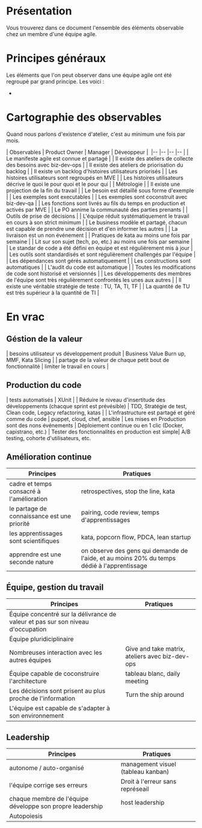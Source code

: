 # Présentation

Vous trouverez dans ce document l'ensemble des éléments observable chez un membre d'une équipe agile.

# Principes généraux

Les éléments que l'on peut observer dans une équipe agile ont été regroupé par grand principe. Les voici :

-

# Cartographie des observables

Quand nous parlons d'existence d'atelier, c'est au minimum une fois par mois.


| Observables                                  | Product Owner | Manager | Déveoppeur | 
|--                                            |--             |--       |--          |
| Le manifeste agile est connue et partagé |
| Il existe des ateliers de collecte des besoins avec biz-dev-ops |
| Il existe des ateliers de priorisation du backlog |
| Il existe un backlog d'histoires utilisateurs priorisés |
| Les histoires utilisateurs sont regroupés en MVE |
| Les histoires utilisateurs décrive le quoi le pour quoi et le pour qui |
| Métrologie |
| Il existe une projection de la fin du travail |
| Le besoin est détaillé sous forme d'exemple |
| Les exemples sont executables |
| Les exemples sont coconstruit avec biz-dev-qa |
| Les fonctions sont livrés au fils du temps en production et activés par MVE |
| Le PO annime la communauté des parties prenants |
| Outils de prise de décisions |
| L'équipe réduit systématiquement le travail en cours à son strict minimum |
| Le business modèle et partagé, chacun est capable de prendre une décision et d'en informer les autres |
| La livraison est un non événement |
| Pratiques de kata au moins une fois par semaine |
| Lit sur son sujet (tech, po, etc.) au moins une fois par semaine |
| Le standar de code a été défini en équipe et est régulièrement mis à jour |
| Les outils sont standardisés et sont régulièrement challengés par l'équipe |
| Les dépendances sont gérés automatiquement |
| Les constructions sont automatiques |
| L'audit du code est automatique |
| Toutes les modifications de code sont historisé et versionnés |
| Les développements des membres de l'équipe sont très régulièrement confrontés les unes aux autres |
| Il existe une véritable stratégie de teste : TU, TA, TI, TF |
| La quantité de TU est très supérieur à la quantité de TI |

# En vrac


## Géstion de la valeur

| besoins utilisateur vs développement produit                | Business Value Burn up, MMF, Kata Slicing |
| partage de la valeur de chaque petit bout de fonctionnalité | limiter le travail en cours |

## Production du code

| tests automatisés                                  | XUnit |
| Réduire le niveau d'insertitude des développements (chacque sprint est prévésible) | TDD, Stratégie de test, Clean code, Legacy refactoring, katas |
| L'infrastructure est partagé et géré comme du code | puppet, cloud, chef, ansible
| Les mises en Production sont des nons événements   | Déploiement continue ou en 1 clic  (Docker, capistrano, etc.)
| Tester des fonctionnalités en production est simple| A/B testing, cohorte d'utilisateurs, etc.

## Amélioration continue

| Principes                                   | Pratiques |
|--                                           |--         |
| cadre et temps consacré à l'amélioration    | retrospectives, stop the line, kata |
| le partage de connaissance est une priorité | pairing, code review, temps d'apprentissages |
| les apprentissages sont scientifiques       | kata, popcorn flow, PDCA, lean startup |
| apprendre est une seconde nature            | on observe des gens qui demande de l'aide, et au moins 20% du temps dédié à l'apprentissage

## Équipe, gestion du travail

| Principes                                                                       | Pratiques |
|--                                                                               |--         |
| Équipe concentré sur la délivrance de valeur et pas sur son niveau d'occupation |
| Équipe pluridiciplinaire                                                        |
| Nombreuses interaction avec les autres équipes                                  | Give and take matrix, ateliers avec biz-dev-ops
| Équipe capable de coconstruire l'architecture                                   | tableau blanc, daily meeting |
| Les décisions sont prisent au plus proche de l'information                      | Turn the ship around
| L'équipe est capable de s'adapter à son environnement

## Leadership

| Principes                                                 | Pratiques |
|--                                                         |--         |
| autonome / auto-organisé                                  | management visuel (tableau kanban) |
| l'équipe corrige ses erreurs                              | Droit à l'erreur sans représeail   |
| chaque membre de l'équipe développe son propre leadership | host leadership |
| Autopoiesis                                               |
